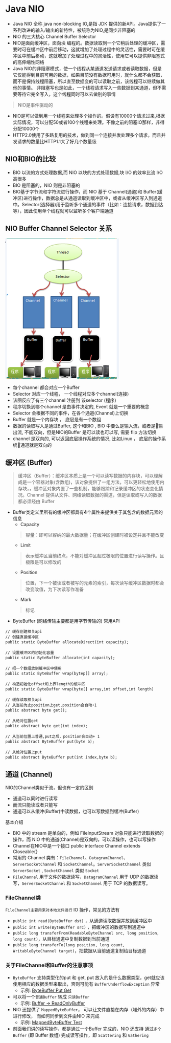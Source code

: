 # Java NIO
- Java NIO 全称 java non-blocking IO,是指 JDK 提供的新API。Java提供了一系列改进的输入/输出的新特性，被统称为NIO,是同步非阻塞的
- NIO 的三大核心 Channel Buffer Selector
- NIO是面向缓冲区，面向块 编程的。数据读取到一个它稍后处理的缓冲区，需要时可在缓冲区中前后移动，这就增加了处理过程中的灵活性，需要时可在缓冲区中前后移动，这就增加了处理过程中的灵活性，使用它可以提供非阻塞式的高伸缩性网络
- Java NIO的非阻塞模式，使一个线程从某通道发送请求或者读取数据，但是它仅能得到目前可用的数据，如果目前没有数据可用时，就什么都不会获取，而不是保持线程阻塞，所以直至数据变的可以读取之前，该线程可以继续做其他的事情。 非阻塞写也是如此，一个线程请求写入一些数据到某通道，但不需要等待它完全写入，这个线程同时可以去做别的事情
> NIO是事件驱动的
- NIO是可以做到用一个线程来处理多个操作的。假设有10000个请求过来,根据实际情况，可以分配50或者100个线程来处理。不像之前的阻塞IO那样，非得分配10000个
- HTTP2.0使用了多路复用的技术，做到同一个连接并发处理多个请求，而且并发请求的数量比HTTP1.1大了好几个数量级

## NIO和BIO的比较
- BIO 以流的方式处理数据,而 NIO 以块的方式处理数据,块 I/O 的效率比流 I/O 高很多
- BIO 是阻塞的，NIO 则是非阻塞的
- BIO基于字节流和字符流进行操作，而 NIO 基于 Channel(通道)和 Buffer(缓冲区)进行操作，数据总是从通道读取到缓冲区中，或者从缓冲区写入到通道中。Selector(选择器)用于监听多个通道的事件（比如：连接请求，数据到达等），因此使用单个线程就可以监听多个客户端通道 

## NIO Buffer Channel Selector 关系
![SelectorChannelBuffer关系.jpg](pic/nio/SelectorChannelBuffer关系.jpg)

- 每个channel 都会对应一个Buffer
- Selector 对应一个线程， 一个线程对应多个channel(连接)
- 该图反应了有三个channel 注册到 该selector (程序)
- 程序切换到哪个channel 是由事件决定的, Event 就是一个重要的概念
- Selector 会根据不同的事件，在各个通道(Channel)上切换
- Buffer 就是一个内存块 ， 底层是有一个数组
- 数据的读取写入是通过Buffer, 这个和BIO , BIO 中要么是输入流，或者是输出流, 不能双向，但是NIO的Buffer 是可以读也可以写, 需要 flip 方法切换
- channel 是双向的, 可以返回底层操作系统的情况, 比如Linux ， 底层的操作系统通道就是双向的

## 缓冲区 (Buffer)
> 缓冲区（Buffer）：缓冲区本质上是一个可以读写数据的内存块，可以理解成是一个容器对象(含数组)，该对象提供了一组方法，可以更轻松地使用内存块，，缓冲区对象内置了一些机制，能够跟踪和记录缓冲区的状态变化情况。Channel 提供从文件、网络读取数据的渠道，但是读取或写入的数据都必须经由 Buffer
- Buffer类定义里所有的缓冲区都具有**4**个属性来提供关于其包含的数据元素的信息
    - Capacity 
    > 容量：即可以容纳的最大数据量；在缓冲区创建时被设定并且不能改变
    - Limit 
    > 表示缓冲区当前终点，不能对缓冲区超过极限的位置进行读写操作。且极限是可以修改的
    - Position
    > 位置，下一个被读或者被写的元素的索引，每次读写缓冲区数据时都会改变改值，为下次读写作准备
    - Mark
    > 标记
- ByteBuffer (网络传输主要都是用字节传输的) 常用API
```
// 缓存创建相关api
// 创建直接缓冲区
public static ByteBuffer allocateDirect(int capacity);

// 设置缓冲区的初始化容量
public static ByteBuffer allocate(int capacity);

// 把一个数组放到缓冲区中使用
public static ByteBuffer wrap(bytep[] array);

// 构造初始化offset和上界length的缓冲区
public static ByteBuffer wrap(byte[] array,int offset,int length)

// 缓存读取相关api
// 从当前为止position上get,position会自动+1
public abstract byte get(); 

// 从绝对位置get
public abstract byte get(int index);

// 从当前位置上普通,put之后，position会自动+ 1
public abstract ByteBuffer put(byte b);

// 从绝对位置上put
public abstract ByteBuffer put(int index,byte b);
```
## 通道 (Channel)
NIO的Channel类似于流，但也有一定的区别
- 通道可以同时进行读写
- 而流只能读或者只能写
- 通道可以从缓冲(Buffer)中读数据，也可以写数据到缓冲(Buffer)

基本介绍
- BIO 中的 stream 是单向的，例如 FileInputStream 对象只能进行读取数据的操作，而 NIO 中的通道(Channel)是双向的，可以读操作，也可以写操作
- Channel在NIO中是一个接口 public interface Channel extends Closeable{} 
- 常用的 Channel 类有：`FileChannel`、`DatagramChannel`、`ServerSocketChannel` 和 `SocketChannel`。`ServerSocketChannel` 类似 `ServerSocket` , `SocketChannel` 类似 `Socket`
- `FileChannel` 用于文件的数据读写，`DatagramChannel` 用于 UDP 的数据读写，`ServerSocketChannel` 和 `SocketChannel` 用于 TCP 的数据读写。

### FileChannel类
`FileChannel主要用来对本地文件进行` IO 操作，常见的方法有
- `public int read(ByteBuffer dst)` ，从通道读取数据并放到缓冲区中
- `public int write(ByteBuffer src)` ，把缓冲区的数据写到通道中
- `public long transferFrom(ReadableByteChannel src, long position, long count)`，从目标通道中复制数据到当前通道
- `public long transferTo(long position, long count, WritableByteChannel target)`，把数据从当前通道复制给目标通道
### 关于FileChannel和Buffer的注意事项
- `ByteBuffer` 支持类型化的put 和 get, put 放入的是什么数据类型，get就应该使用相应的数据类型来取出，否则可能有 `BufferUnderflowException` 异常
    - 示例: [ByteBuffer Put Get](src/main/java/mynio/NIOByteBufferPutGet.java)
- 可以将一个`普通Buffer` 转成 `只读Buffer `
    - 示例: [Buffer -> ReadOnlyBuffer](src/main/java/mynio/ReadOnlyBuffer.java)
- NIO 还提供了 `MappedByteBuffer`， 可以让文件直接在内存（堆外的内存）中进行修改， 而如何同步到文件由NIO 来完成
    - 示例: [MappedByteBuffer Test](src/main/java/mynio/MappedByteBufferTest.java)
- 前面我们讲的读写操作，都是通过一个Buffer 完成的，NIO 还支持 通过`多个Buffer` (即 Buffer 数组) 完成读写操作，即 `Scattering` 和 `Gathering` 